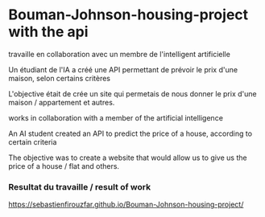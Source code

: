 # Bouman-Johnson-housing-project with the api 

travaille en collaboration avec un membre de l'intelligent artificielle

Un étudiant de l'IA a créé une API permettant de prévoir le prix d'une maison, selon certains critères

L'objective était de crée un site qui permetais de nous donner le prix d'une maison / appartement et autres.

works in collaboration with a member of the artificial intelligence 

An AI student created an API to predict the price of a house, according to certain criteria

The objective was to create a website that would allow us to give us the price of a house / flat and others.

### Resultat du travaille / result of work 
https://sebastienfirouzfar.github.io/Bouman-Johnson-housing-project/
